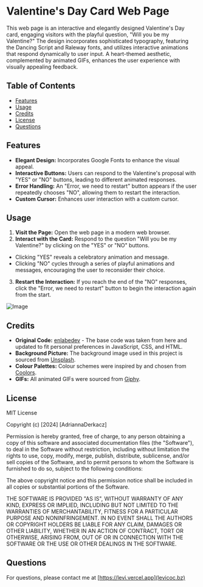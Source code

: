   # Valentine's Day Card Web Page
  This web page is an interactive and elegantly designed Valentine's Day card, engaging visitors with the playful question, "Will you be my Valentine?" The design incorporates sophisticated typography, featuring the Dancing Script and Raleway fonts, and utilizes interactive animations that respond dynamically to user input. A heart-themed aesthetic, complemented by animated GIFs, enhances the user experience with visually appealing feedback.
  
  ## Table of Contents
  - [Features](#features)
  - [Usage](#usage)
  - [Credits](#credits)
  - [License](#license)
  - [Questions](#questions)
  
  ## Features
  - **Elegant Design:** Incorporates Google Fonts to enhance the visual appeal.
  - **Interactive Buttons:** Users can respond to the Valentine's proposal with "YES" or "NO" buttons, leading to different animated responses.
  - **Error Handling:** An "Error, we need to restart" button appears if the user repeatedly chooses "NO", allowing them to restart the interaction.
  - **Custom Cursor:** Enhances user interaction with a custom cursor.
  
  ## Usage
  1. **Visit the Page:** Open the web page in a modern web browser.
  2. **Interact with the Card:** Respond to the question "Will you be my Valentine?" by clicking on the "YES" or "NO" buttons.
  - Clicking "YES" reveals a celebratory animation and message.
  - Clicking "NO" cycles through a series of playful animations and messages, encouraging the user to reconsider their choice.
  3. **Restart the Interaction:** If you reach the end of the "NO" responses, click the "Error, we need to restart" button to begin the interaction again from the start.

  ![Image](./assets/images/page.png)

  ## Credits
  - **Original Code:** [enlabedev](https://github.com/enlabedev/valentine-day/tree/main) - The base code was taken from here and updated to fit personal preferences in JavaScript, CSS, and HTML.
  - **Background Picture:** The background image used in this project is sourced from [Unsplash](https://unsplash.com/photos/pink-and-white-hearts-illustration-O8PjuNKatJ0).
  - **Colour Palettes:** Colour schemes were inspired by and chosen from [Coolors](https://coolors.co/).
  - **GIFs:** All animated GIFs were sourced from [Giphy](https://giphy.com/).

  ## License
  MIT License

  Copyright (c) [2024] [AdriannaDerkacz]

  Permission is hereby granted, free of charge, to any person obtaining a copy of this software and associated documentation files (the "Software"), to deal in the Software without restriction, including without limitation the rights to use, copy, modify, merge, publish, distribute, sublicense, and/or sell copies of the Software, and to permit persons to whom the Software is furnished to do so, subject to the following conditions:

  The above copyright notice and this permission notice shall be included in all copies or substantial portions of the Software.

  THE SOFTWARE IS PROVIDED "AS IS", WITHOUT WARRANTY OF ANY KIND, EXPRESS OR IMPLIED, INCLUDING BUT NOT LIMITED TO THE WARRANTIES OF MERCHANTABILITY, FITNESS FOR A PARTICULAR PURPOSE AND NONINFRINGEMENT. IN NO EVENT SHALL THE AUTHORS OR COPYRIGHT HOLDERS BE LIABLE FOR ANY CLAIM, DAMAGES OR OTHER LIABILITY, WHETHER IN AN ACTION OF CONTRACT, TORT OR OTHERWISE, ARISING FROM, OUT OF OR IN CONNECTION WITH THE SOFTWARE OR THE USE OR OTHER DEALINGS IN THE SOFTWARE.

  ## Questions
  For questions, please contact me at [https://levi.vercel.app](levicoc.bz)
  
  